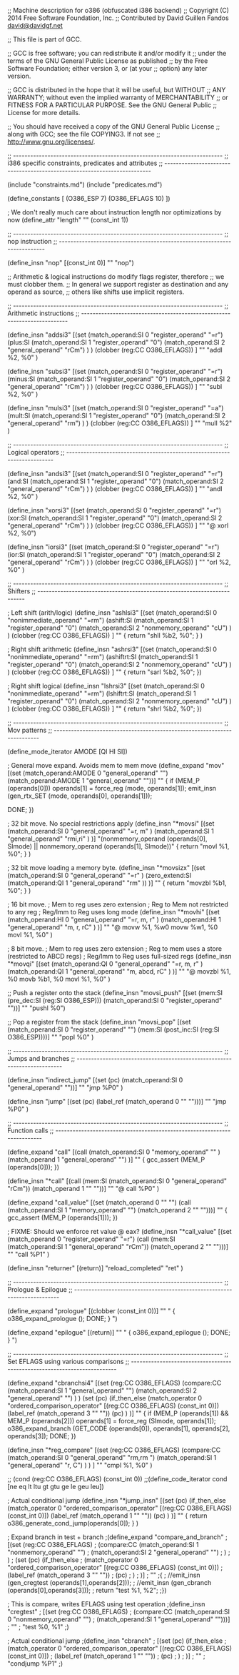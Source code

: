 ;; Machine description for o386 (obfuscated i386 backend)
;; Copyright (C) 2014 Free Software Foundation, Inc.
;; Contributed by David Guillen Fandos <david@davidgf.net>

;; This file is part of GCC.

;; GCC is free software; you can redistribute it and/or modify it
;; under the terms of the GNU General Public License as published
;; by the Free Software Foundation; either version 3, or (at your
;; option) any later version.

;; GCC is distributed in the hope that it will be useful, but WITHOUT
;; ANY WARRANTY; without even the implied warranty of MERCHANTABILITY
;; or FITNESS FOR A PARTICULAR PURPOSE.  See the GNU General Public
;; License for more details.

;; You should have received a copy of the GNU General Public License
;; along with GCC; see the file COPYING3.  If not see
;; <http://www.gnu.org/licenses/>.

;; -------------------------------------------------------------------------
;; i386 specific constraints, predicates and attributes
;; -------------------------------------------------------------------------

(include "constraints.md")
(include "predicates.md")

(define_constants [
  (O386_ESP         7)
  (O386_EFLAGS     10)
])

; We don't really much care about instruction length nor optimizations by now
(define_attr "length" "" (const_int 1))

;; -------------------------------------------------------------------------
;; nop instruction
;; -------------------------------------------------------------------------

(define_insn "nop"
  [(const_int 0)]
  ""
  "nop")

;; Arithmetic & logical instructions do modify flags register, therefore 
;; we must clobber them.
;; In general we support register as destination and any operand as source,
;; others like shifts use implicit registers.

;; -------------------------------------------------------------------------
;; Arithmetic instructions
;; -------------------------------------------------------------------------

(define_insn "addsi3"
  [(set (match_operand:SI 0 "register_operand" "=r")
        (plus:SI
             (match_operand:SI  1 "register_operand" "0")
             (match_operand:SI  2 "general_operand"  "rCm")
        )
   )
   (clobber (reg:CC O386_EFLAGS))
  ]
  ""
  "addl %2, %0"
)


(define_insn "subsi3"
  [(set (match_operand:SI 0 "register_operand" "=r")
        (minus:SI
             (match_operand:SI  1 "register_operand" "0")
             (match_operand:SI  2 "general_operand"  "rCm")
        )
   )
   (clobber (reg:CC O386_EFLAGS))
  ]
  ""
  "subl %2, %0"
)

(define_insn "mulsi3"
  [(set (match_operand:SI 0 "register_operand" "=a")
        (mult:SI
             (match_operand:SI  1 "register_operand" "0")
             (match_operand:SI  2 "general_operand"  "rm")
        )
   )
   (clobber (reg:CC O386_EFLAGS))
  ]
  ""
  "mull %2"
)

;; -------------------------------------------------------------------------
;; Logical operators
;; -------------------------------------------------------------------------

(define_insn "andsi3"
  [(set (match_operand:SI 0 "register_operand" "=r")
        (and:SI
             (match_operand:SI  1 "register_operand" "0")
             (match_operand:SI  2 "general_operand"  "rCm")
        )
   )
   (clobber (reg:CC O386_EFLAGS))
  ]
  ""
  "andl %2, %0"
)

(define_insn "xorsi3"
  [(set (match_operand:SI 0 "register_operand" "=r")
        (xor:SI
             (match_operand:SI  1 "register_operand" "0")
             (match_operand:SI  2 "general_operand"  "rCm")
        )
   )
   (clobber (reg:CC O386_EFLAGS))
  ]
  ""
  "@
  xorl %2, %0")

(define_insn "iorsi3"
  [(set (match_operand:SI 0 "register_operand" "=r")
        (ior:SI
             (match_operand:SI  1 "register_operand" "0")
             (match_operand:SI  2 "general_operand"  "rCm")
        )
   )
   (clobber (reg:CC O386_EFLAGS))
  ]
  ""
  "orl %2, %0"
)

;; -------------------------------------------------------------------------
;; Shifters
;; -------------------------------------------------------------------------

; Left shift (arith/logic)
(define_insn "ashlsi3"
  [(set (match_operand:SI 0 "nonimmediate_operand" "=rm")
        (ashift:SI
             (match_operand:SI  1 "register_operand" "0")
             (match_operand:SI  2 "nonmemory_operand" "cU")
        )
   )
   (clobber (reg:CC O386_EFLAGS))
  ]
  ""
{
  return "shll   %b2,  %0";
}
)


; Right shift arithmetic
(define_insn "ashrsi3"
  [(set (match_operand:SI 0 "nonimmediate_operand" "=rm")
        (ashiftrt:SI
             (match_operand:SI  1 "register_operand" "0")
             (match_operand:SI  2 "nonmemory_operand" "cU")
        )
   )
   (clobber (reg:CC O386_EFLAGS))
  ]
""
{
  return "sarl   %b2,  %0";
})


; Right shift logical
(define_insn "lshrsi3"
  [(set (match_operand:SI 0 "nonimmediate_operand" "=rm")
        (lshiftrt:SI
             (match_operand:SI  1 "register_operand" "0")
             (match_operand:SI  2 "nonmemory_operand" "cU")
        )
   )
   (clobber (reg:CC O386_EFLAGS))
  ]
  ""
{
  return "shrl   %b2,  %0";
})

;; -------------------------------------------------------------------------
;; Mov patterns 
;; -------------------------------------------------------------------------

(define_mode_iterator AMODE [QI HI SI])

; General move expand. Avoids mem to mem move
(define_expand "mov<mode>"
  [(set (match_operand:AMODE 0 "general_operand" "")
        (match_operand:AMODE 1 "general_operand" ""))]
   ""
{
  if (MEM_P (operands[0]))
    operands[1] = force_reg (<MODE>mode, operands[1]);
  emit_insn (gen_rtx_SET (<MODE>mode, operands[0], operands[1]));
  
  DONE;
})

; 32 bit move. No special restrictions apply
(define_insn "*movsi"
  [(set  (match_operand:SI 0 "general_operand" "=r, m"  )
         (match_operand:SI 1 "general_operand" "rmi,ri" )
  )]
  "(nonmemory_operand (operands[0], SImode) || nonmemory_operand (operands[1], SImode))"
{
  return "movl %1, %0";
}
)

; 32 bit move loading a memory byte.
(define_insn "*movsizx"
  [(set  (match_operand:SI 0 "general_operand" "=r"  )
         (zero_extend:SI (match_operand:QI 1 "general_operand" "rm" ))
  )]
  ""
{
  return "movzbl %b1, %0";
}
)

; 16 bit move.
; Mem to reg uses zero extension
; Reg to Mem not restricted to any reg
; Reg/Imm to Reg uses long mode
(define_insn "*movhi"
  [(set  (match_operand:HI 0 "general_operand" "=r, m, r" )
         (match_operand:HI 1 "general_operand" "m,  r, rC" )
  )]
  ""
  "@
  movw   %1, %w0
  movw   %w1, %0
  movl   %1, %0"
)


; 8 bit move.
; Mem to reg uses zero extension
; Reg to mem uses a store (restricted to ABCD regs)
; Reg/Imm to Reg uses full-sized regs
(define_insn "*movqi"
  [(set  (match_operand:QI 0 "general_operand" "=r, m,    r"  )
         (match_operand:QI 1 "general_operand" "m,  abcd, rC" )
  )]
  ""
  "@
  movzbl %1, %0
  movb   %b1, %0
  movl   %1, %0"
)


;; Push a register onto the stack
(define_insn "movsi_push"
  [(set (mem:SI (pre_dec:SI (reg:SI O386_ESP)))
  	(match_operand:SI 0 "register_operand" ""))]
  ""
  "pushl   %0")

;; Pop a register from the stack
(define_insn "movsi_pop"
  [(set (match_operand:SI 0 "register_operand" "")
  	(mem:SI (post_inc:SI (reg:SI O386_ESP))))]
  ""
  "popl    %0"
)


;; -------------------------------------------------------------------------
;; Jumps and branches
;; -------------------------------------------------------------------------

(define_insn "indirect_jump"
  [(set (pc) (match_operand:SI 0 "general_operand" ""))]
  ""
  "jmp    %P0"
)

(define_insn "jump"
  [(set (pc)
	(label_ref (match_operand 0 "" "")))]
  ""
  "jmp   %P0"
)


;; -------------------------------------------------------------------------
;; Function calls
;; -------------------------------------------------------------------------

(define_expand "call"
  [(call (match_operand:SI 0 "memory_operand" "" )
         (match_operand    1 "general_operand" "")
  )]
  ""
{
  gcc_assert (MEM_P (operands[0]));
})

(define_insn "*call"
  [(call (mem:SI (match_operand:SI 0 "general_operand" "rCm"))
         (match_operand    1 "" ""))]
  ""
  "@
   call %P0"
)

(define_expand "call_value"
  [(set (match_operand 0 "" "")
        (call (match_operand:SI 1 "memory_operand" "")
              (match_operand 2 "" "")))]
  ""
{
  gcc_assert (MEM_P (operands[1]));
})

; FIXME: Should we enforce ret value @ eax?
(define_insn "*call_value"
  [(set (match_operand 0 "register_operand" "=r")
        (call (mem:SI (match_operand:SI 1 "general_operand" "rCm"))
              (match_operand 2 "" "")))]
  ""
  "call %P1"
)


(define_insn "returner"
  [(return)]
  "reload_completed"
  "ret"
)

;; -------------------------------------------------------------------------
;; Prologue & Epilogue
;; -------------------------------------------------------------------------

(define_expand "prologue"
  [(clobber (const_int 0))]
  ""
  "
{
  o386_expand_prologue ();
  DONE;
}
")

(define_expand "epilogue"
  [(return)]
  ""
  "
{
  o386_expand_epilogue ();
  DONE;
}
")



;; -------------------------------------------------------------------------
;; Set EFLAGS using various comparisons
;; -------------------------------------------------------------------------

(define_expand "cbranchsi4"
  [(set (reg:CC O386_EFLAGS)
        (compare:CC (match_operand:SI 1 "general_operand" "")
                    (match_operand:SI 2 "general_operand" "")
        )
   )
  (set (pc) (if_then_else
             (match_operator 0 "ordered_comparison_operator" [(reg:CC O386_EFLAGS) (const_int 0)])
             (label_ref (match_operand 3 "" ""))
             (pc)
            )
  )]
  ""
{
  if (MEM_P (operands[1]) && MEM_P (operands[2]))
    operands[1] = force_reg (SImode, operands[1]);
  o386_expand_branch (GET_CODE (operands[0]), operands[1], operands[2], operands[3]);
  DONE;
})

(define_insn "*reg_compare"
  [(set (reg:CC O386_EFLAGS)
        (compare:CC (match_operand:SI 0 "general_operand" "rm,rm ")
                    (match_operand:SI 1 "general_operand" "r, C")
        )
  )
  ]
 ""
 "cmpl %1, %0"
)


;;              (cond (reg:CC O386_EFLAGS) (const_int 0))
;;(define_code_iterator cond [ne eq lt ltu gt gtu ge le geu leu])

; Actual conditional jump
(define_insn "*jump_insn"
  [(set (pc) (if_then_else
              (match_operator 0 "ordered_comparison_operator" [(reg:CC O386_EFLAGS) (const_int 0)])
              (label_ref (match_operand 1 "" ""))
              (pc)
             )
   )]
  ""
{
  return o386_generate_cond_jump(operands[0]);
}
)



; Expand branch in test + branch
;(define_expand "compare_and_branch"
;  [(set (reg:CC O386_EFLAGS)
;        (compare:CC (match_operand:SI 1 "nonmemory_operand" "")
;                    (match_operand:SI 2 "general_operand" "")
;         )
;    )
;  (set (pc) (if_then_else
;             (match_operator 0 "ordered_comparison_operator" [(reg:CC O386_EFLAGS) (const_int 0)])
;             (label_ref (match_operand 3 "" ""))
;             (pc)
;            )
;  )]
;  ""
;{
;  //emit_insn (gen_cregtest (operands[1],operands[2]));
;  //emit_insn (gen_cbranch  (operands[0],operands[3]));
;  return "test %1, %2";
;})

; This is compare, writes EFLAGS using test operation
;(define_insn "cregtest"
;  [(set (reg:CC O386_EFLAGS)
;        (compare:CC (match_operand:SI 0 "nonmemory_operand" "")
;                    (match_operand:SI 1 "general_operand" "")))]
;  ""
;  "test %0, %1"
;)

; Actual conditional jump
;(define_insn "cbranch"
;  [(set (pc) (if_then_else
;              (match_operator 0 "ordered_comparison_operator" [(reg:CC O386_EFLAGS) (const_int 0)])
;              (label_ref (match_operand 1 "" ""))
;              (pc)
;             )
;   )]
;  ""
;  "condjump %P1"
;)

